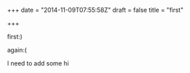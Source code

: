 +++
date = "2014-11-09T07:55:58Z"
draft = false
title = "first"

+++

first:)

again:(

I need to add some hi